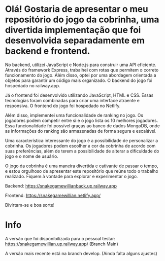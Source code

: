 # Olá! Gostaria de apresentar o meu repositório do jogo da cobrinha, uma divertida implementação que foi desenvolvida separadamente em backend e frontend.
No backend, utilizei JavaScript e Node.js para construir uma API eficiente. Através do framework Express, trabalhei com rotas que permitem o correto funcionamento do jogo. Além disso, optei por uma abordagem orientada a objetos para garantir um código mais organizado. O backend do jogo foi hospedado no railway.app.

Já o frontend foi desenvolvido utilizando JavaScript, HTML e CSS. Essas tecnologias foram combinadas para criar uma interface atraente e responsiva. O frontend do jogo foi hospedado no Netlify.

Além disso, implementei uma funcionalidade de ranking no jogo. Os jogadores podem competir entre si e o jogo lista os 10 melhores jogadores. Essa funcionalidade foi possível graças ao banco de dados MongoDB, onde as informações do ranking são armazenadas de forma segura e escalável.

Uma característica interessante do jogo é a possibilidade de personalizar a cobrinha. Os jogadores podem escolher a cor da cobrinha de acordo com suas preferências, além de terem a possibilidade de alterar a dificuldade do jogo e o nome de usuário.

O jogo da cobrinha é uma maneira divertida e cativante de passar o tempo, e estou orgulhoso de apresentar este repositório que reúne todo o trabalho realizado. Fiquem à vontade para explorar e experimentar o jogo.

Backend: https://snakegamewillianback.up.railway.app

Frontend: https://snakegamewillian.netlify.app/

Divirtam-se e boa sorte!

# Info
A versão que foi disponibilizada para o pessoal testar: https://snakegamewillian.up.railway.app/ (Branch Main)

A versão mais recente está na branch develop. (Ainda falta alguns ajustes)
